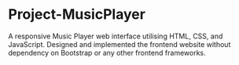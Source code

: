 # Project-MusicPlayer
A responsive Music Player web interface utilising HTML, CSS, and JavaScript. Designed and implemented the frontend website without dependency on Bootstrap or any other frontend frameworks.
